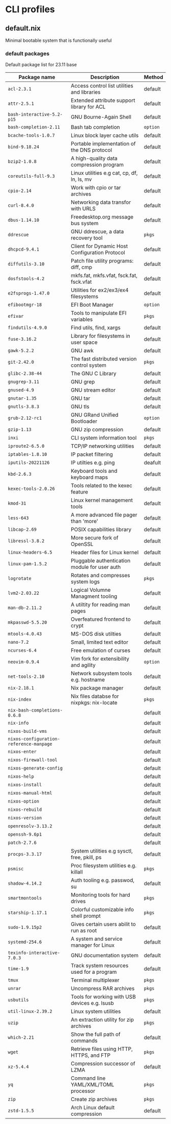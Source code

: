 # CLI profiles

## default.nix
Minimal bootable system that is functionally useful

### default packages
Default package list for 23.11 base

| Package name                | Description                                   | Method  |
| --------------------------- | --------------------------------------------- | ------- |
| `acl-2.3.1`                 | Access control list utilities and libraries   | default |
| `attr-2.5.1`                | Extended attribute support library for ACL    | default |
| `bash-interactive-5.2-p15`  | GNU Bourne-Again Shell                        | default |
| `bash-completion-2.11`      | Bash tab completion                           | `option`|
| `bcache-tools-1.0.7`        | Linux block layer cache utils                 | default |
| `bind-9.18.24`              | Portable implementation of the DNS protocol   | default |
| `bzip2-1.0.8`               | A high-quality data compression program       | default |
| `coreutils-full-9.3`        | Linux utilities e.g cat, cp, df, ln, ls, mv   | default |
| `cpio-2.14`                 | Work with cpio or tar archives                | default |
| `curl-8.4.0`                | Networking data transfor with URLS            | default |
| `dbus-1.14.10`              | Freedesktop.org message bus system            | default |
| `ddrescue`                  | GNU ddrescue, a data recovery tool            | `pkgs`  |
| `dhcpcd-9.4.1`              | Client for Dynamic Host Configuration Protocol| default |
| `diffutils-3.10`            | Patch file utility programs: diff, cmp        | default |
| `dosfstools-4.2`            | mkfs.fat, mkfs.vfat, fsck.fat, fsck.vfat      | default |
| `e2fsprogs-1.47.0`          | Utilities for ex2/ex3/ex4 filesystems         | default |
| `efibootmgr-18`             | EFI Boot Manager                              | `option`|
| `efivar`                    | Tools to manipulate EFI variables             | `pkgs`  |
| `findutils-4.9.0`           | Find utils, find, xargs                       | default |
| `fuse-3.16.2`               | Library for filesystems in user space         | default |
| `gawk-5.2.2`                | GNU awk                                       | default |
| `git-2.42.0`                | The fast distributed version control system   | `pkgs`  |
| `glibc-2.38-44`             | The GNU C Library                             | default |
| `gnugrep-3.11`              | GNU grep                                      | default |
| `gnused-4.9`                | GNU stream editor                             | default |
| `gnutar-1.35`               | GNU tar                                       | default |
| `gnutls-3.8.3`              | GNU tls                                       | default |
| `grub-2.12-rc1`             | GNU GRand Unified Bootloader                  | `option`|
| `gzip-1.13`                 | GNU zip compression                           | default |
| `inxi`                      | CLI system information tool                   | `pkgs`  |
| `iproute2-6.5.0`            | TCP/IP networking utilities                   | default |
| `iptables-1.8.10`           | IP packet filtering                           | default |
| `iputils-20221126`          | IP utilties e.g. ping                         | deafult |
| `kbd-2.6.3`                 | Keyboard tools and keyboard maps              | default |
| `kexec-tools-2.0.26`        | Tools related to the kexec feature            | default |
| `kmod-31`                   | Linux kernel management tools                 | default |
| `less-643`                  | A more advanced file pager than 'more'        | default |
| `libcap-2.69`               | POSIX capabilities library                    | default |
| `libressl-3.8.2`            | More secure fork of OpenSSL                   | default |
| `linux-headers-6.5`         | Header files for Linux kernel                 | default |
| `linux-pam-1.5.2`           | Pluggable authentication module for user auth | default |
| `logrotate`                 | Rotates and compresses system logs            | `pkgs`  |
| `lvm2-2.03.22`              | Logical Volumne Managment tooling             | default |
| `man-db-2.11.2`             | A utiltity for reading man pages              | default |
| `mkpasswd-5.5.20`           | Overfeatured frontend to crypt                | default |
| `mtools-4.0.43`             | MS-DOS disk utilties                          | default |
| `nano-7.2`                  | Small, limited text editor                    | default |
| `ncurses-6.4`               | Free emulation of curses                      | default |
| `neovim-0.9.4`              | Vim fork for extensibility and agility        | `option`|
| `net-tools-2.10`            | Network subsystem tools e.g. hostname         | default |
| `nix-2.18.1`                | Nix package manager                           | default |
| `nix-index`                 | Nix files databse for nixpkgs: nix-locate     | `pkgs`  |
| `nix-bash-completions-0.6.8`|                                               | default |
| `nix-info`                  |                                               | default |
| `nixos-build-vms`           |                                               | default |
| `nixos-configuration-reference-manpage`|                                    | default |
| `nixos-enter`               |                                               | default |
| `nixos-firewall-tool`       |                                               | default |
| `nixos-generate-config`     |                                               | default |
| `nixos-help`                |                                               | default |
| `nixos-install`             |                                               | default |
| `nixos-manual-html`         |                                               | default |
| `nixos-option`              |                                               | default |
| `nixos-rebuild`             |                                               | default |
| `nixos-version`             |                                               | default |
| `openresolv-3.13.2`         |                                               | default |
| `openssh-9.6p1`             |                                               | default |
| `patch-2.7.6`               |                                               | default |
| `procps-3.3.17`             | System utilities e.g sysctl, free, pkill, ps  | default |
| `psmisc`                    | Proc filesystem utilities e.g. killall        | `pkgs`  |
| `shadow-4.14.2`             | Auth tooling e.g. passwod, su                 | default |
| `smartmontools`             | Monitoring tools for hard drives              | `pkgs`  |
| `starship-1.17.1`           | Colorful customizable info shell prompt       | `pkgs`  |
| `sudo-1.9.15p2`             | Gives certain users abilit to run as root     | default |
| `systemd-254.6`             | A system and service manager for Linux        | default |
| `texinfo-interactive-7.0.3` | GNU documentation system                      | default |
| `time-1.9`                  | Track system resources used for a program     | default |
| `tmux`                      | Terminal multiplexer                          | `pkgs`  |
| `unrar`                     | Uncompress RAR archives                       | `pkgs`  |
| `usbutils`                  | Tools for working with USB devices e.g. lsusb | `pkgs`  |
| `util-linux-2.39.2`         | Linux system utilities                        | default |
| `uzip`                      | An extraction utility for zip archives        | `pkgs`  |
| `which-2.21`                | Show the full path of commands                | default |
| `wget`                      | Retrieve files using HTTP, HTTPS, and FTP     | `pkgs`  |
| `xz-5.4.4`                  | Compression successor of LZMA                 | default |
| `yq`                        | Command line YAML/XML/TOML processor          | `pkgs`  |
| `zip`                       | Create zip archives                           | `pkgs`  |
| `zstd-1.5.5`                | Arch Linux default compression                | default |

